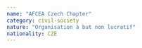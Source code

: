 ```yaml
---
name: "AFCEA Czech Chapter"
category: civil-society
nature: "Organisation à but non lucratif"
nationality: CZE
---
```

